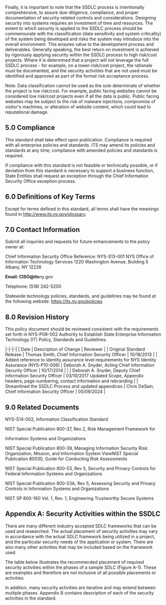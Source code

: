Finally, it is important to note that the SSDLC process is intentionally comprehensive, to assure due-diligence, compliance, and proper documentation of security-related controls and considerations. Designing security into systems requires an investment of time and resources. The extent to which security is applied to the SSDLC process should be commensurate with the classification (data sensitivity and system criticality) of the system being developed and risks the system may introduce into the overall environment. This ensures value to the development process and deliverables. Generally speaking, the best return on investment is achieved by rigorously applying security within the SSDLC process to high risk/cost projects. Where it is determined that a project will not leverage the full SSDLC process - for example, on a lower-risk/cost project, the rationale must be documented, and the security activities that are not used must be identified and approved as part of the formal risk acceptance process.

Note: Data classification cannot be used as the sole determinate of whether the project is low risk/cost. For example, public facing websites cannot be considered low risk/cost projects even if all the data is public. Public facing websites may be subject to the risk of malware injections, compromise of visitor's machines, or alteration of website content, which could lead to reputational damage.

## **5.0 Compliance**

This standard shall take effect upon publication. Compliance is required with all enterprise policies and standards. ITS may amend its policies and standards at any time; compliance with amended policies and standards is required.

If compliance with this standard is not feasible or technically possible, or if deviation from this standard is necessary to support a business function, State Entities shall request an exception through the Chief Information Security Office exception process.

## **6.0 Definitions of Key Terms**

Except for terms defined in this standard, all terms shall have the meanings found in http://www.its.ny.gov/glossary.

## **7.0 Contact Information**

Submit all inquiries and requests for future enhancements to the policy owner at:

Chief Information Security Office Reference: NYS-S13-001 NYS Office of Information Technology Services 1220 Washington Avenue, Building 5 Albany, NY 12226

**Email: CISO@its**ny.gov

Telephone: (518) 242-5200

Statewide technology policies, standards, and guidelines may be found at the following website: https://its.ny.gov/policies

## **8.0 Revision History**

This policy document should be reviewed consistent with the requirements set forth in NYS-P08-002 Authority to Establish State Enterprise Information Technology (IT) Policy, Standards and Guidelines.

|-|-|-|
| Date | Description of Change | Reviewer |
| Original Standard Release | Thomas Smith,  Chief Information  Security Officer | 10/18/2013 |
| Added reference to identity assurance level  requirements for NYS Identity Assurance  (NYS-P10-006) | Deborah A.  Snyder, Acting  Chief Information  Security Officer | 10/17/2014 |
| | Deborah A.  Snyder, Deputy  Chief Information  Security Officer | 03/10/2017  Updated Scope, Appendix headers, page  numbering, contact information and rebranding |
| Streamlined the SSDLC Process and updated  appendices | Chris DeSain,  Chief Information  Security Officer | 05/09/2024 |

## **9.0 Related Documents**

NYS-S14-002, Information Classification Standard

NIST Special Publication 800-37, Rev 2, Risk Management Framework for

Information Systems and Organizations

NIST Special Publication 800-39, Managing Information Security Risk: Organization, Mission, and Information System ViewNIST Special Publication 80030, Guide for Conducting Risk Assessments

NIST Special Publication 800-53, Rev 5, Security and Privacy Controls for Federal Information Systems and Organizations

NIST Special Publication 800-53A, Rev 5, Assessing Security and Privacy Controls in Information Systems and Organizations

NIST SP 800-160 Vol. 1, Rev. 1, Engineering Trustworthy Secure Systems

## **Appendix A: Security Activities within the SSDLC**

There are many different industry accepted SDLC frameworks that can be used and researched. The actual placement of security activities may vary in accordance with the actual SDLC framework being utilized in a project, and the particular security needs of the application or system. There are also many other activities that may be included based on the framework used.

The table below illustrates the recommended placement of required security activities within the phases of a sample SDLC (Figure A-1). These are examples and therefore are not inclusive of all possible placements or activities.

In addition, many security activities are iterative and may extend between multiple phases. Appendix B contains description of each of the security activities in the standard.